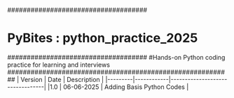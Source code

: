 ####################################
# PyBites : python_practice_2025   #
####################################
#Hands-on Python coding practice for learning and interviews
##########################################################
| Version | Date       | Description                     |
|---------|------------|---------------------------------|
|1.0    |  06-06-2025 | Adding Basis Python Codes |

